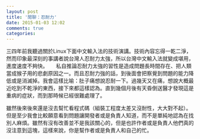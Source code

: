 ```yaml
---
layout: post
title: '閒聊：忍耐力'
date: 2015-01-03 12:02
comments: true
categories: 
---
```

三四年前我聽過關於Linux下面中文輸入法的技術演講。技術內容忘得一乾二淨，然而印象最深刻的事講者說台灣人忍耐力太強，所以台灣中文輸入法就變成堪用，進度速度不夠快。
　
私自推論忍耐力太強的習性是造成問題長時間存在、把人類當成猴子用的悲劇原因之一。而且忍耐力強的話，到後面會把察覺到問題的能力降低或是消滅掉。我會這樣比喻：肚子痛想說忍耐一下。過幾天又在痛，想說大概最近吃到不乾淨的東西，接下來都這樣認為。直到幾個月後有天昏倒送醫才發現這是重病的症狀，而到那時候已經很難處理了。

雖然後來後來還是沒去幫忙看程式碼（組裝工程度太差又沒耐性，大大對不起）。但是至少我會比較願意看到問題讓開發者或是負責人知道，而不是單純地認為在找別人麻煩。雖然有沒有改善並不是我該關心的，但是也許作者或是負責人他們真的沒注意到這塊，這樣來說，你是幫作者或是負責人和自己的忙。